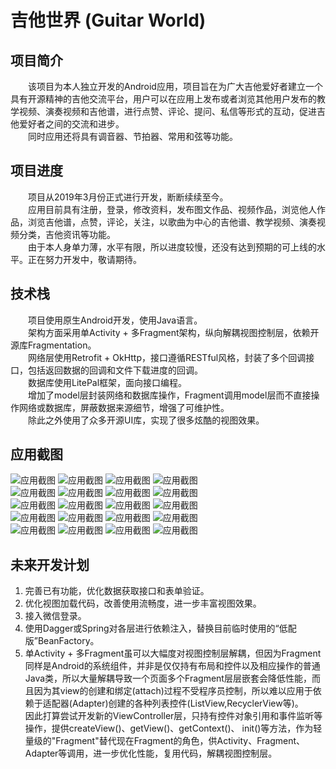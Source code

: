 # 吉他世界 (Guitar World)
## 项目简介
&emsp;&emsp;该项目为本人独立开发的Android应用，项目旨在为广大吉他爱好者建立一个具有开源精神的吉他交流平台，用户可以在应用上发布或者浏览其他用户发布的教学视频、演奏视频和吉他谱，进行点赞、评论、提问、私信等形式的互动，促进吉他爱好者之间的交流和进步。  
&emsp;&emsp;同时应用还将具有调音器、节拍器、常用和弦等功能。

## 项目进度
&emsp;&emsp;项目从2019年3月份正式进行开发，断断续续至今。  
&emsp;&emsp;应用目前具有注册，登录，修改资料，发布图文作品、视频作品，浏览他人作品，浏览吉他谱，点赞，评论，关注，以歌曲为中心的吉他谱、教学视频、演奏视频分类，吉他资讯等功能。  
&emsp;&emsp;由于本人身单力薄，水平有限，所以进度较慢，还没有达到预期的可上线的水平。正在努力开发中，敬请期待。

## 技术栈
&emsp;&emsp;项目使用原生Android开发，使用Java语言。  
&emsp;&emsp;架构方面采用单Activity + 多Fragment架构，纵向解耦视图控制层，依赖开源库Fragmentation。  
&emsp;&emsp;网络层使用Retrofit + OkHttp，接口遵循RESTful风格，封装了多个回调接口，包括返回数据的回调和文件下载进度的回调。  
&emsp;&emsp;数据库使用LitePal框架，面向接口编程。  
&emsp;&emsp;增加了model层封装网络和数据库操作，Fragment调用model层而不直接操作网络或数据库，屏蔽数据来源细节，增强了可维护性。  
&emsp;&emsp;除此之外使用了众多开源UI库，实现了很多炫酷的视图效果。

## 应用截图
![应用截图](https://github.com/Geolo1997/GuitarWorld/blob/master/images/Screenshot_20190803-111821_Guitar%20World.jpg)
![应用截图](https://github.com/Geolo1997/GuitarWorld/blob/master/images/Screenshot_20190803-111827_Guitar%20World.jpg)
![应用截图](https://github.com/Geolo1997/GuitarWorld/blob/master/images/Screenshot_20190803-111831_Guitar%20World.jpg)
![应用截图](https://github.com/Geolo1997/GuitarWorld/blob/master/images/Screenshot_20190803-112009_Guitar%20World.jpg)  
![应用截图](https://github.com/Geolo1997/GuitarWorld/blob/master/images/Screenshot_20190803-112034_Guitar%20World.jpg)
![应用截图](https://github.com/Geolo1997/GuitarWorld/blob/master/images/Screenshot_20190803-163253_Guitar%20World.jpg)
![应用截图](https://github.com/Geolo1997/GuitarWorld/blob/master/images/Screenshot_20190803-164927_Guitar%20World.jpg)
![应用截图](https://github.com/Geolo1997/GuitarWorld/blob/master/images/Screenshot_20190803-173517_Guitar%20World.jpg)  
![应用截图](https://github.com/Geolo1997/GuitarWorld/blob/master/images/Screenshot_20190803-173757_Guitar%20World.jpg)
![应用截图](https://github.com/Geolo1997/GuitarWorld/blob/master/images/Screenshot_20190803-173810_Guitar%20World.jpg)
![应用截图](https://github.com/Geolo1997/GuitarWorld/blob/master/images/Screenshot_20190803-173858_Guitar%20World.jpg)
![应用截图](https://github.com/Geolo1997/GuitarWorld/blob/master/images/Screenshot_20190803-173937_Guitar%20World.jpg)  
![应用截图](https://github.com/Geolo1997/GuitarWorld/blob/master/images/Screenshot_20190803-173949_Guitar%20World.jpg)
![应用截图](https://github.com/Geolo1997/GuitarWorld/blob/master/images/Screenshot_20190803-174517_Guitar%20World.jpg)
![应用截图](https://github.com/Geolo1997/GuitarWorld/blob/master/images/Screenshot_20190803-174713_Guitar%20World.jpg)
![应用截图](https://github.com/Geolo1997/GuitarWorld/blob/master/images/Screenshot_20190803-174718_Guitar%20World.jpg)  
![应用截图](https://github.com/Geolo1997/GuitarWorld/blob/master/images/Screenshot_20190803-174724_Guitar%20World.jpg)
![应用截图](https://github.com/Geolo1997/GuitarWorld/blob/master/images/Screenshot_20190803-174733_Guitar%20World.jpg)
![应用截图](https://github.com/Geolo1997/GuitarWorld/blob/master/images/Screenshot_20190803-175154_Guitar%20World.jpg)
![应用截图](https://github.com/Geolo1997/GuitarWorld/blob/master/images/Screenshot_20190803-175538_Guitar%20World.jpg)  

## 未来开发计划
1. 完善已有功能，优化数据获取接口和表单验证。
2. 优化视图加载代码，改善使用流畅度，进一步丰富视图效果。
3. 接入微信登录。
4. 使用Dagger或Spring对各层进行依赖注入，替换目前临时使用的“低配版”BeanFactory。
5. 单Activity + 多Fragment虽可以大幅度对视图控制层解耦，但因为Fragment同样是Android的系统组件，并非是仅仅持有布局和控件以及相应操作的普通Java类，所以大量解耦导致一个页面多个Fragment层层嵌套会降低性能，而且因为其view的创建和绑定(attach)过程不受程序员控制，所以难以应用于依赖于适配器(Adapter)创建的各种列表控件(ListView,RecyclerView等)。  
因此打算尝试开发新的ViewController层，只持有控件对象引用和事件监听等操作，提供createView()、getView()、getContext()、 init()等方法，作为轻量级的"Fragment"替代现在Fragment的角色，供Activity、Fragment、Adapter等调用，进一步优化性能，复用代码，解耦视图控制层。